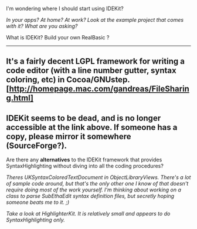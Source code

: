 I'm wondering where I should start using IDEKit?

*In your apps? At home? At work? Look at the example project that comes with it? What are you asking?*

What is IDEKit?  Build your own RealBasic ?

----

It's a fairly decent LGPL framework for writing a code editor (with a line number gutter, syntax coloring, etc) in Cocoa/GNUstep. [http://homepage.mac.com/gandreas/FileSharing.html] 
----
IDEKit seems to be dead, and is no longer accessible at the link above.  If someone has a copy, please mirror it somewhere (SourceForge?).
----
Are there any **alternatives** to the IDEKit framework that provides SyntaxHighlighting without diving into all the coding procedures?

*Theres UKSyntaxColoredTextDocument in ObjectLibraryViews. There's a lot of sample code around, but that's the only other one I know of that doesn't require doing most of the work yourself. I'm thinking about working on a class to parse SubEthaEdit syntax definition files, but secretly hoping someone beats me to it. ;)*

*Take a look at HighlighterKit.  It is relatively small and appears to do SyntaxHighlighting only.*
